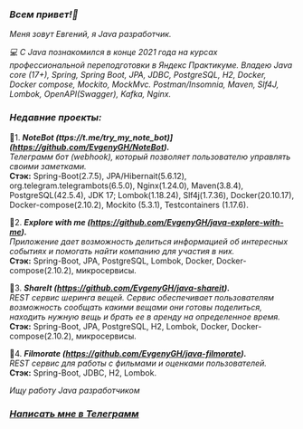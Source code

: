 ### _Всем привет!👋_
_Меня зовут Евгений, я Java разработчик._     

_💻 С Java познакомился в конце 2021 года на курсах профессиональной переподготовки в Яндекс Практикуме. 
Владею Java core (17+), Spring, Spring Boot, JPA, JDBC, PostgreSQL, H2, Docker, Docker compose, 
Mockito, MockMvc. Postman/Insomnia, Maven, Slf4J, Lombok, OpenAPI(Swagger), Kafka, Nginx._

### _Недавние проекты:_  

📢1. ___NoteBot (ttps://t.me/try_my_note_bot)](https://github.com/EvgenyGH/NoteBot).___    
_Телеграмм бот (webhook), который позволяет пользователю управлять своими заметками._    
**Стэк:** Spring-Boot(2.7.5), JPA/Hibernait(5.6.12), org.telegram.telegrambots(6.5.0), Nginx(1.24.0), Maven(3.8.4), PostgreSQL(42.5.4), JDK 17; Lombok(1.18.24), Slf4j(1.7.36), Docker(20.10.17), Docker-compose(2.10.2), Mockito (5.3.1), Testcontainers (1.17.6).

📢2. ___Explore with me (https://github.com/EvgenyGH/java-explore-with-me).___  
_Приложение дает возможность делиться информацией об интересных событиях и помогать найти 
компанию для участия в них._    
**Стэк:** Spring-Boot, JPA, PostgreSQL, Lombok, Docker, Docker-compose(2.10.2), микросервисы.

📢3. ___ShareIt (https://github.com/EvgenyGH/java-shareit).___   
_REST сервис шеринга вещей. Сервис обеспечивает пользователям возможность сообщать какими вещами 
они готовы поделиться, находить нужную вещь и брать ее в аренду на определенное время._  
**Стэк:** Spring-Boot, JPA, PostgreSQL, H2, Lombok, Docker, Docker-compose(2.10.2), микросервисы.

📢4. ___Filmorate (https://github.com/EvgenyGH/java-filmorate).___  
_REST сервис для работы с фильмами и оценками пользователей._   
**Стэк:** Spring-Boot, JDBC, H2, Lombok.
  
_Ищу работу Java разработчиком_
### _[Написать мне в Телеграмм](https://t.me/SurkovEV)_
